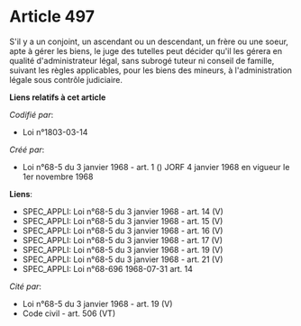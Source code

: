 # Article 497

S'il y a un conjoint, un ascendant ou un descendant, un frère ou une soeur, apte à gérer les biens, le juge des tutelles peut
décider qu'il les gérera en qualité d'administrateur légal, sans subrogé tuteur ni conseil de famille, suivant les règles
applicables, pour les biens des mineurs, à l'administration légale sous contrôle judiciaire.

**Liens relatifs à cet article**

_Codifié par_:

  - Loi n°1803-03-14

_Créé par_:

  - Loi n°68-5 du 3 janvier 1968 - art. 1 () JORF 4 janvier 1968 en vigueur le 1er novembre 1968

**Liens**:

  - SPEC_APPLI: Loi n°68-5 du 3 janvier 1968 - art. 14 (V)
  - SPEC_APPLI: Loi n°68-5 du 3 janvier 1968 - art. 15 (V)
  - SPEC_APPLI: Loi n°68-5 du 3 janvier 1968 - art. 16 (V)
  - SPEC_APPLI: Loi n°68-5 du 3 janvier 1968 - art. 17 (V)
  - SPEC_APPLI: Loi n°68-5 du 3 janvier 1968 - art. 19 (V)
  - SPEC_APPLI: Loi n°68-5 du 3 janvier 1968 - art. 21 (V)
  - SPEC_APPLI: Loi n°68-696 1968-07-31 art. 14

_Cité par_:

  - Loi n°68-5 du 3 janvier 1968 - art. 19 (V)
  - Code civil - art. 506 (VT)
